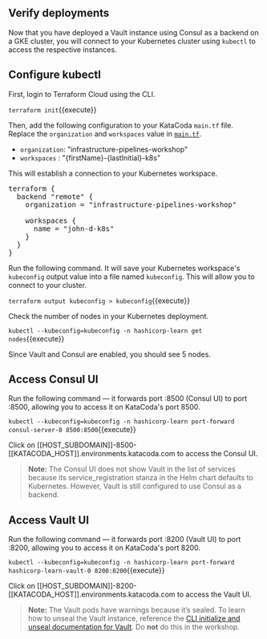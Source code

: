 ## Verify deployments

Now that you have deployed a Vault instance using Consul as a backend on a GKE cluster, you will connect to your Kubernetes cluster using `kubectl` to access the respective instances.

## Configure kubectl

First, login to Terraform Cloud using the CLI.

`terraform init`{{execute}} 

Then, add the following configuration to your KataCoda `main.tf` file. Replace the `organization` and `workspaces` value in [`main.tf`](https://github.com/hashicorp/learn-terraform-pipelines-k8s/blob/master/main.tf). 
- `organization`: "infrastructure-pipelines-workshop"
- `workspaces`  : "{firstName}-{lastInitial}-k8s" 

This will establish a connection to your Kubernetes workspace. 

<pre class="file" data-filename="main.tf" data-target="replace">
terraform {
  backend "remote" {
    organization = "infrastructure-pipelines-workshop"

    workspaces {
      name = "john-d-k8s"
    }
  }
}
</pre>

Run the following command. It will save your Kubernetes workspace's `kubeconfig` output value into a file named `kubeconfig`. This will allow you to connect to your cluster.

`terraform output kubeconfig > kubeconfig`{{execute}} 

Check the number of nodes in your Kubernetes deployment.

`kubectl --kubeconfig=kubeconfig -n hashicorp-learn get nodes`{{execute}} 

Since Vault and Consul are enabled, you should see 5 nodes.

## Access Consul UI

Run the following command — it forwards port :8500 (Consul UI) to port :8500, allowing you to access it on KataCoda's port 8500.

`kubectl --kubeconfig=kubeconfig -n hashicorp-learn port-forward consul-server-0 8500:8500`{{execute}} 

Click on [[HOST_SUBDOMAIN]]-8500-[[KATACODA_HOST]].environments.katacoda.com to access the Consul UI.

> **Note:** The Consul UI does not show Vault in the list of services because its service_registration stanza in the Helm chart defaults to Kubernetes. However, Vault is still configured to use Consul as a backend.

## Access Vault UI

Run the following command — it forwards port :8200 (Vault UI) to port :8200, allowing you to access it on KataCoda's port 8200.

`kubectl --kubeconfig=kubeconfig -n hashicorp-learn port-forward hashicorp-learn-vault-0 8200:8200`{{execute}} 

Click on [[HOST_SUBDOMAIN]]-8200-[[KATACODA_HOST]].environments.katacoda.com to access the Vault UI.

> **Note:** The Vault pods have warnings because it’s sealed. To learn how to unseal the Vault instance, reference the [CLI initialize and unseal documentation for Vault](https://www.vaultproject.io/docs/platform/k8s/helm/run#initialize-and-unseal-vault). Do **not** do this in the workshop.
